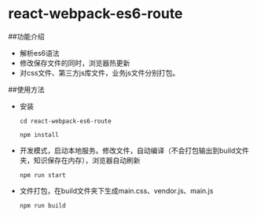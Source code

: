 # react-webpack-es6-route

##功能介绍
  * 解析es6语法<br />
  * 修改保存文件的同时，浏览器热更新<br />
  * 对css文件、第三方js库文件，业务js文件分别打包。<br />
  
##使用方法
  * 安装<br />
  
    <code>cd react-webpack-es6-route</code><br />
    
    <code>npm install</code><br />
  * 开发模式，启动本地服务。修改文件，自动编译（不会打包输出到build文件夹，知识保存在内存），浏览器自动刷新<br />
  
     <code>npm run start</code>
     
  * 文件打包，在build文件夹下生成main.css、vendor.js、main.js<br />
  
     <code>npm run build</code>
